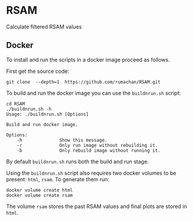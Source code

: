 # RSAM
Calculate filtered RSAM values

## Docker

To install and run the scripts in a docker image proceed as follows.

First get the source code:

```
git clone  --depth=1  https://github.com/rumachan/RSAM.git
```

To build and run the docker image you can use the `buildnrun.sh` script:

```
cd RSAM
./buildnrun.sh -h
Usage: ./buildnrun.sh [Options]

Build and run docker image.

Options:
    -h              Show this message.
    -r              Only run image without rebuilding it.
    -b              Only rebuild image without running it.
```

By default `buildnrun.sh` runs both the build and run stage.

Using the `buildnrun.sh` script also requires two docker volumes to be present: `html`, `rsam`.
To generate them run:

```
docker volume create html
docker volume create rsam
```

The volume `rsam` stores the past RSAM values and final plots are stored in `html`.

